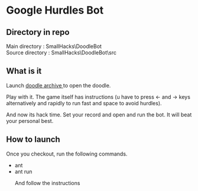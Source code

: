 <h1> Google Hurdles Bot </h1>

<h2> Directory in repo </h2>

Main directory   :  SmallHacks\DoodleBot <br>
Source directory :  SmallHacks\DoodleBot\src

<h2> What is it </h2>

Launch <a href='http://www.google.com/doodles/hurdles-2012'> doodle archive </a> to open the doodle.
<p>
Play with it. The game itself has instructions (u have to press <- and -> keys alternatively and rapidly to run fast and space to avoid hurdles).

And now its hack time. Set your record and open and run the bot. It will beat your personal best.

<h2> How to launch </h2>

Once you checkout, run the following commands.

<ul>
<li> ant
<li> ant run
</li>

And follow the instructions
